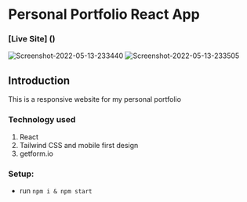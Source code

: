 # Personal Portfolio React App

### [Live Site] ()

<img src="https://i.ibb.co/BrP2bcZ/Screenshot-2022-05-13-233440.png" alt="Screenshot-2022-05-13-233440" border="0">
<img src="https://i.ibb.co/PgHB271/Screenshot-2022-05-13-233505.png" alt="Screenshot-2022-05-13-233505" border="0">

## Introduction

This is a responsive website for my personal portfolio

### Technology used

1. React 
2. Tailwind CSS and mobile first design
3. getform.io 

### Setup: 
- run `npm i & npm start`

